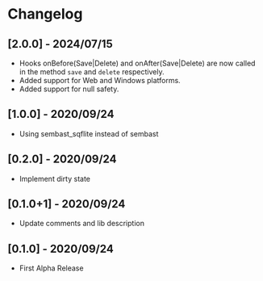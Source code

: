 # Changelog

## [2.0.0] - 2024/07/15

* Hooks onBefore(Save|Delete) and onAfter(Save|Delete) are now called in the method `save` and `delete` respectively.
* Added support for Web and Windows platforms.
* Added support for null safety.

## [1.0.0] - 2020/09/24

* Using sembast_sqflite instead of sembast

## [0.2.0] - 2020/09/24

* Implement dirty state

## [0.1.0+1] - 2020/09/24

* Update comments and lib description

## [0.1.0] - 2020/09/24

* First Alpha Release
